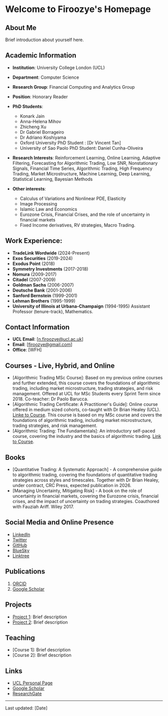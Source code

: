  # Welcome to Firoozye's Homepage

 ## About Me
 Brief introduction about yourself here.

 ## Academic Information
 - **Institution**: University College London (UCL)
 - **Department**: Computer Science
 - **Research Group**: Financial Computing and Analytics Group
 - **Position**: Honorary Reader
 - **PhD Students**: 
    - Konark Jain
    - Anna-Helena Mihov
    - Zhicheng Xu
    - Dr Gabriel Borrageiro
    - Dr Adriano Koshiyama
    - Oxford University PhD Student : [Dr Vincent Tan]
    - University of Sao Paolo PhD Student: Daniel Cunha-Oliveira

 - **Research Interests**: Reinforcement Learning, Online Learning, Adaptive Filtering, Forecasting for Algorithmic Trading, Low SNR, Nonstationary Signals, Financial Time Series, Algorithmic Trading, High Frequency Trading, Market Microstructure, Machine Learning, Deep Learning, Statistical Learning, Bayesian Methods
 - **Other interests**: 
    - Calculus of Variations and Nonlinear PDE, Elasticity
    - Image Processing
    - Islamic Law and Economics
    - Eurozone Crisis, Financial Crises, and the role of uncertainty in financial markets
    - Fixed Income derivatives, RV strategies, Macro Trading.

## Work Experience:
  - **TradeLink Wordwide** (2024-Present)
  - **Exos Securities** (2019-2024)
  - **Exodus Point** (2018)
  - **Symmetry Investments** (2017-2018)
  - **Nomura** (2009-2017)
  - **Citadel** (2007-2009)
  - **Goldman Sachs** (2006-2007)
  - **Deutsche Bank** (2001-2006)
  - **Sanford Bernstein** (1999-2001)
  - **Lehman Brothers** (1995-1999)
  - **University of Illinois at Urbana-Champaign** (1994-1995) Assistant Professor (tenure-track), Mathematics. 

 ## Contact Information
 - **UCL Email**: [n.firoozye@ucl.ac.uk]
 - **Email**: [firoozye@gmail.com]
 - **Office**: [WFH] 

## Courses - Live, Hybrid, and Online
  - [Algorithmic Trading MSc Course]:  Based on my previous online courses and further extended, this course covers the foundations of algorithmic trading, including market microstructure, trading strategies, and risk management. Offered at UCL for MSc Students every Sprint Term since 2018. Co-teacher: Dr Paolo Barucca.
  - [Algorithmic Trading Certificate: A Practitioner's Guide]: Online course offered in medium sized cohorts, co-taught with Dr Brian Healey (UCL). [Linke to Course](https://wbstraining.com/course/algorithmic-trading-a-practitioners-guide/). This course is based on my MSc course and covers the foundations of algorithmic trading, including market microstructure, trading strategies, and risk management.
  - [Algorithmic Trading: The Fundamentals]: An introductory self-paced course, covering the industry and the basics of algorithmic trading. [Link to Course](https://wbstraining.com/course/algorithmic-trading-the-fundamentals/). 

## Books
  - [Quantitative Trading: A Systematic Approach] - A comprehensive guide to algorithmic trading, covering the foundations of quantitative trading strategies across styles and timescales. Together with Dr Brian Healey, under contract, CRC Press, expected publication in 2026.
  - [Managing Uncertainty, Mitigating Risk] - A book on the role of uncertainty in financial markets, covering the Eurozone crisis, financial crises, and the impact of uncertainty on trading strategies.  Coauthored with Fauziah Ariff. Wiley 2017.

 ## Social Media and Online Presence
 - [LinkedIn](https://www.linkedin.com/in/firoozye)
 - [Twitter](https://twitter.com/firoozye)
 - [GitHub](https://github.com/firoozye)
 - [BlueSky](https://bluesky.social/@firoozye)
 - [Linktree](https://linktr.ee/firoozye)
 

 ## Publications
 1. [ORCID](https://orcid.org/0000-0002-6460-0406)
 2. [Google Scholar](https://scholar.google.com/citations?view_op=list_works&hl=en&hl=en&user=N3DhLMUAAAAJ)

 ## Projects
 - [Project 1](link-to-project): Brief description
 - [Project 2](link-to-project): Brief description

 ## Teaching
 - [Course 1]: Brief description
 - [Course 2]: Brief description

 ## Links
 - [UCL Personal Page](link-to-ucl-page)
 - [Google Scholar](link-to-google-scholar)
 - [ResearchGate](link-to-researchgate)

 ---
 Last updated: [Date]

